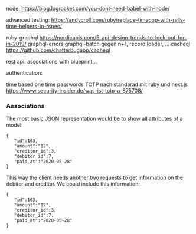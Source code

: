 node:
https://blog.logrocket.com/you-dont-need-babel-with-node/


advanced testing:
https://andycroll.com/ruby/replace-timecop-with-rails-time-helpers-in-rspec/

ruby-graphql
https://nordicapis.com/5-api-design-trends-to-look-out-for-in-2019/
graphql-errors
graphql-batch gegen n+1, record loader, ...
cacheql
https://github.com/chatterbugapp/cacheql


rest api:  associations with blueprint...


authentication:

time based one time passwords TOTP nach standarad
mit ruby und next.js
https://www.security-insider.de/was-ist-totp-a-875708/

### Associations

The most basic JSON representation would be to show all attributes of a model:

```
{
   "id":163,
   "amount":"12",
   "creditor_id":3,
   "debitor_id":7,
   "paid_at":"2020-05-28"
}
```

This way the client needs another two requests to get information on the debitor and creditor.
We could include this information:

```
{
   "id":163,
   "amount":"12",
   "creditor_id":3,
   "debitor_id":7,
   "paid_at":"2020-05-28"
}
```
